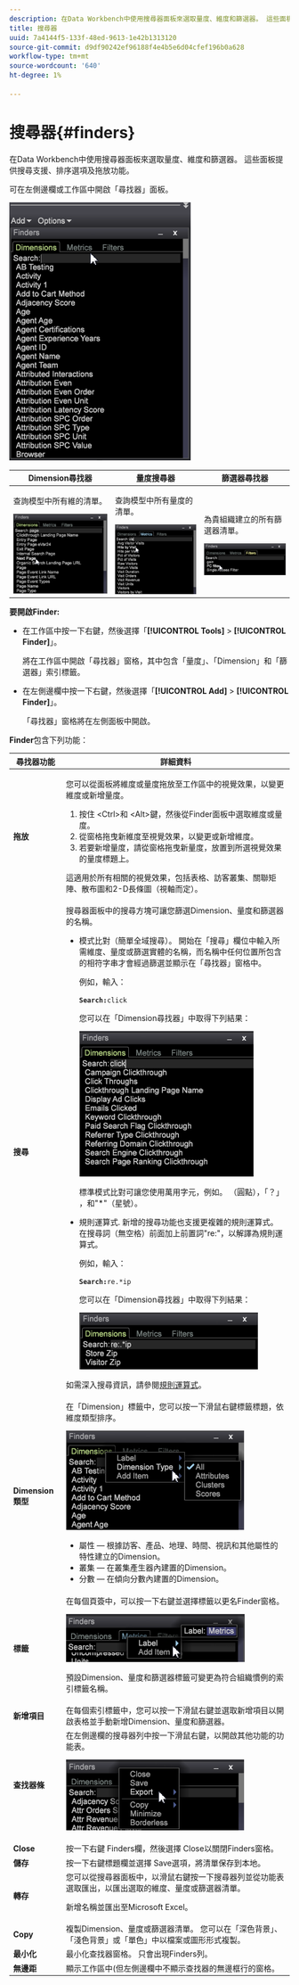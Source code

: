 ```yaml
---
description: 在Data Workbench中使用搜尋器面板來選取量度、維度和篩選器。 這些面板提供搜尋支援、排序選項及拖放功能。
title: 搜尋器
uuid: 7a4144f5-133f-48ed-9613-1e42b1313120
source-git-commit: d9df90242ef96188f4e4b5e6d04cfef196b0a628
workflow-type: tm+mt
source-wordcount: '640'
ht-degree: 1%

---
```



# 搜尋器{#finders}

在Data Workbench中使用搜尋器面板來選取量度、維度和篩選器。 這些面板提供搜尋支援、排序選項及拖放功能。

可在左側邊欄或工作區中開啟「尋找器」面板。

![](assets/query_entity_panel_main.png)

<table id="table_3E43DBA0646842898F14F31374F9E39C"> 
 <thead> 
  <tr> 
   <th colname="col1" class="entry"> Dimension尋找器 </th> 
   <th colname="col2" class="entry"> 量度搜尋器 </th> 
   <th colname="col3" class="entry"> 篩選器尋找器 </th> 
  </tr>
 </thead>
 <tbody> 
  <tr> 
   <td colname="col1"> <p>查詢模型中所有維的清單。 </p><img placement="break" id="image_D7D317D84C0843BE8D324E5B9F7AF20D" src="assets/query_entity_dim_panel.png" /> </td> 
   <td colname="col2"> <p>查詢模型中所有量度的清單。 </p><img placement="break" id="image_04553B2F2C6A48FE897B4EFF002BED59" src="assets/query_entity_metric_panel.png" /> </td> 
   <td colname="col3"> <p>為貴組織建立的所有篩選器清單。 </p><img placement="break" id="image_920E72D795644634A82D1955CB64B355" src="assets/query_entity_filters_panel.png" /> </td> 
  </tr> 
 </tbody> 
</table>

**要開啟Finder:**

* 在工作區中按一下右鍵，然後選擇「**[!UICONTROL Tools]** > **[!UICONTROL Finder]**」。

   將在工作區中開啟「尋找器」窗格，其中包含「量度」、「Dimension」和「篩選器」索引標籤。

* 在左側邊欄中按一下右鍵，然後選擇「**[!UICONTROL Add]** > **[!UICONTROL Finder]**」。

   「尋找器」窗格將在左側面板中開啟。

**Finder**&#x200B;包含下列功能：

<table id="table_072047E919204577AE85789BAE0F4EE8"> 
 <thead> 
  <tr> 
   <th colname="col1" class="entry"> 尋找器功能 </th> 
   <th colname="col2" class="entry"> 詳細資料 </th> 
  </tr>
 </thead>
 <tbody> 
  <tr> 
   <td colname="col1"><b>拖放</b> </td> 
   <td colname="col2"> <p> 您可以從面板將維度或量度拖放至工作區中的視覺效果，以變更維度或新增量度。 </p> 
    <ol id="ol_612DC76EC04C4FCE938B20B388C43CE8"> 
     <li id="li_7F73B781141E4B8CAE9800F580F62E44">按住<span class="uicontrol"> &lt;Ctrl&gt;</span>和<span class="uicontrol"> &lt;Alt&gt;</span>鍵，然後從Finder面板中選取維度或量度。 </li> 
     <li id="li_631D57976F71415AA61F33EBBFDD128A">從窗格拖曳新維度至視覺效果，以變更或新增維度。 </li> 
     <li id="li_5329FB82225F46EBBE3A996A641058DE">若要新增量度，請從窗格拖曳新量度，放置到所選視覺效果的量度標題上。 </li> 
    </ol> <p>這適用於所有相關的視覺效果，包括表格、訪客叢集、關聯矩陣、散布圖和2-D長條圖（視軸而定）。 </p> </td> 
  </tr> 
  <tr> 
   <td colname="col1"><b>搜尋</b> </td> 
   <td colname="col2">搜尋器面板中的<span class="uicontrol">搜尋</span>方塊可讓您篩選Dimension、量度和篩選器的名稱。 
    <ul id="ul_0F6F377E9906472E99008EBE7483F689"> 
     <li id="li_75857895EDB045C8B2960393854B257D"> <p>模式比對（簡單全域搜尋）。 開始在「搜尋」欄位中輸入所需維度、量度或篩選實體的名稱，而名稱中任何位置所包含的相符字串才會經過篩選並顯示在「尋找器」窗格中。 </p> <p>例如，輸入： </p> <code><b>Search:</b>click</code> <p>您可以在「Dimension尋找器」中取得下列結果： </p> <p><img placement="break" id="image_7CBAAABA92BB47658B7F9F5C0263CF20" src="assets/finders_glob_search.png" /> </p> <p>標準模式比對可讓您使用萬用字元，例如。 （圓點），「？」 ，和"*"（星號）。 </p> </li> 
     <li id="li_044F9EC1399B44CD81E1852F85137704"> <p>規則運算式. 新增的搜尋功能也支援更複雜的規則運算式。 在搜尋詞（無空格）前面加上前置詞"re:"，以解譯為規則運算式。 </p> <p>例如，輸入： </p> <code><b>Search:</b>re.*ip</code> <p>您可以在「Dimension尋找器」中取得下列結果： </p> <p><img placement="break" id="image_F47DB90B36504997AA1C509855B89A47" src="assets/finders_regex_search.png" /> </p> </li> 
    </ul> <p>如需深入搜尋資訊，請參閱<a href="https://docs.adobe.com/content/help/en/data-workbench/using/dataset/c-reg-exp.html" format="http" scope="external">規則運算式</a>。 </p> </td> 
  </tr> 
  <tr> 
   <td colname="col1"><b>Dimension類型</b> </td> 
   <td colname="col2">在「Dimension」標籤中，您可以按一下滑鼠右鍵標籤標題，依維度類型排序。 <p><img id="image_FB44D0F4D36B4AD7A6165E0432211AB6" placement="break" src="assets/query_entity_search_types.png" /> 
     <ul id="ul_D36B8474730F4859BC7AA015CC1B8EF0"> 
      <li id="li_4AE1D5699D0E45AF880A134F886B8B19">屬性 — 根據訪客、產品、地理、時間、視訊和其他屬性的特性建立的Dimension。 </li> 
      <li id="li_0B2A08F8CBE94356AC506F95DC268C47">叢集 — 在叢集產生器內建置的Dimension。 </li> 
      <li id="li_4BC3396A680B49A4B6BDAAD066826864">分數 — 在傾向分數內建置的Dimension。 </li> 
     </ul> </p> </td> 
  </tr> 
  <tr> 
   <td colname="col1"><b>標籤</b> </td> 
   <td colname="col2">在每個頁簽中，可以按一下右鍵並選擇<span class="uicontrol">標籤</span>以更名Finder窗格。 <p><img placement="break" id="image_F61C57F6548646069242DFB2490C67B9" src="assets/label_change.png" /> </p> <p>預設Dimension、量度和篩選器標籤可變更為符合組織慣例的索引標籤名稱。 </p> </td> 
  </tr> 
  <tr> 
   <td colname="col1"><b>新增項目</b> </td> 
   <td colname="col2">在每個索引標籤中，您可以按一下滑鼠右鍵並選取<span class="uicontrol">新增項目</span>以開啟表格並手動新增Dimension、量度和篩選器。 </td> 
  </tr> 
  <tr> 
   <td colname="col1"><b>查找器條</b> </td> 
   <td colname="col2">在左側邊欄的<span class="uicontrol">搜尋器</span>列中按一下滑鼠右鍵，以開啟其他功能的功能表。 <p><img placement="break" id="image_4DA4930294B84308A1E627C828C35663" src="assets/finders_menu.png" /> </p> </td> 
  </tr> 
  <tr> 
   <td colname="col1"><b>Close</b> </td> 
   <td colname="col2">按一下右鍵<span class="uicontrol"> Finders</span>欄，然後選擇<span class="uicontrol"> Close</span>以關閉Finders窗格。 </td> 
  </tr> 
  <tr> 
   <td colname="col1"><b>儲存</b> </td> 
   <td colname="col2">按一下右鍵標題欄並選擇<span class="uicontrol"> Save</span>選項，將清單保存到本地。 </td> 
  </tr> 
  <tr> 
   <td colname="col1"><b>轉存</b> </td> 
   <td colname="col2">您可以從搜尋器面板中，以滑鼠右鍵按一下搜尋器列並從功能表選取<span class="uicontrol">匯出</span>，以匯出選取的維度、量度或篩選器清單。 <p> 新增名稱並匯出至Microsoft Excel。 </p> </td> 
  </tr> 
  <tr> 
   <td colname="col1"><b>Copy</b> </td> 
   <td colname="col2"> 複製Dimension、量度或篩選器清單。 您可以在「深色背景」、「淺色背景」或「單色」中以檔案或圖形形式複製。 </td> 
  </tr> 
  <tr> 
   <td colname="col1"><b>最小化</b> </td> 
   <td colname="col2"> 最小化查找器窗格。 只會出現Finders列。 </td> 
  </tr> 
  <tr> 
   <td colname="col1"><b>無邊距</b> </td> 
   <td colname="col2"> 顯示工作區中(但左側邊欄中不顯示查找器的無邊框行的窗格。 </td> 
  </tr> 
 </tbody> 
</table>

